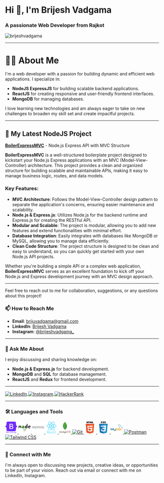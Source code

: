 # Hi 👋, I'm Brijesh Vadgama

### A passionate Web Developer from Rajkot

<p align="left"> <img src="https://komarev.com/ghpvc/?username=brijeshvadgama&label=Profile%20views&color=0e75b6&style=flat" alt="brijeshvadgama" /> </p>

---

# 👨‍💻 About Me

I'm a web developer with a passion for building dynamic and efficient web applications. I specialize in:
- **NodeJS ExpressJS** for building scalable backend applications.
- **ReactJS** for creating responsive and user-friendly frontend interfaces.
- **MongoDB** for managing databases.

I love learning new technologies and am always eager to take on new challenges to broaden my skill set and create impactful projects.

---

## 🚀 My Latest NodeJS Project

**[BoilerExpressMVC](https://www.npmjs.com/package/boilerexpressmvc)** - Node.js Express API with MVC Structure

**BoilerExpressMVC** is a well-structured boilerplate project designed to kickstart your Node.js Express applications with an MVC (Model-View-Controller) architecture. This project provides a clean and organized structure for building scalable and maintainable APIs, making it easy to manage business logic, routes, and data models.

### Key Features:
- **MVC Architecture**: Follows the Model-View-Controller design pattern to separate the application's concerns, ensuring easier maintenance and scalability.
- **Node.js & Express.js**: Utilizes Node.js for the backend runtime and Express.js for creating the RESTful API.
- **Modular and Scalable**: The project is modular, allowing you to add new features and extend functionalities with minimal effort.
- **Database Integration**: Easily integrates with databases like MongoDB or MySQL, allowing you to manage data efficiently.
- **Clean Code Structure**: The project structure is designed to be clean and easy to understand, so you can quickly get started with your own Node.js API projects.

Whether you're building a simple API or a complex web application, **BoilerExpressMVC** serves as an excellent foundation to kick off your Node.js and Express development journey with an MVC design approach.

---

Feel free to reach out to me for collaboration, suggestions, or any questions about this project!

### 📫 How to Reach Me
- **Email**: brijuvadgama@gmail.com
- **LinkedIn**: [Brijesh Vadgama](https://linkedin.com/in/brijeshvadgama)
- **Instagram**: [@brijeshvadgama_](https://instagram.com/brijeshvadgama_)

---

### 💬 Ask Me About
I enjoy discussing and sharing knowledge on:
- **Node.js & Express.js** for backend development.
- **MongoDB** and **SQL** for database management.
- **ReactJS** and **Redux** for frontend development.

---

<p align="left">
  <a href="https://linkedin.com/in/brijeshvadgama" target="_blank">
    <img align="center" src="https://raw.githubusercontent.com/rahuldkjain/github-profile-readme-generator/master/src/images/icons/Social/linked-in-alt.svg" alt="LinkedIn" height="30" width="40" />
  </a>
  <a href="https://instagram.com/brijeshvadgama_" target="_blank">
    <img align="center" src="https://raw.githubusercontent.com/rahuldkjain/github-profile-readme-generator/master/src/images/icons/Social/instagram.svg" alt="Instagram" height="30" width="40" />
  </a>
  <a href="https://www.hackerrank.com/brijeshvadgama" target="_blank">
    <img align="center" src="https://raw.githubusercontent.com/rahuldkjain/github-profile-readme-generator/master/src/images/icons/Social/hackerrank.svg" alt="HackerRank" height="30" width="40" />
  </a>
</p>

---

### 🛠️ Languages and Tools
<p align="left">
  <a href="https://getbootstrap.com" target="_blank" rel="noreferrer">
    <img src="https://raw.githubusercontent.com/devicons/devicon/master/icons/bootstrap/bootstrap-plain-wordmark.svg" alt="Bootstrap" width="40" height="40"/>
  </a>
  <a href="https://nodejs.org/en/" target="_blank" rel="noreferrer">
    <img src="https://raw.githubusercontent.com/devicons/devicon/master/icons/nodejs/nodejs-original-wordmark.svg" alt="Node.js" width="40" height="40"/>
  </a>
  <a href="https://expressjs.com/" target="_blank" rel="noreferrer">
    <img src="https://raw.githubusercontent.com/devicons/devicon/master/icons/express/express-original-wordmark.svg" alt="Express.js" width="40" height="40"/>
  </a>
  <a href="https://reactjs.org/" target="_blank" rel="noreferrer">
    <img src="https://raw.githubusercontent.com/devicons/devicon/master/icons/react/react-original-wordmark.svg" alt="React" width="40" height="40"/>
  </a>
  <a href="https://www.mongodb.com/" target="_blank" rel="noreferrer">
    <img src="https://raw.githubusercontent.com/devicons/devicon/master/icons/mongodb/mongodb-original-wordmark.svg" alt="MongoDB" width="40" height="40"/>
  </a>
  <a href="https://git-scm.com/" target="_blank" rel="noreferrer">
    <img src="https://www.vectorlogo.zone/logos/git-scm/git-scm-icon.svg" alt="Git" width="40" height="40"/>
  </a>
  <a href="https://www.w3.org/html/" target="_blank" rel="noreferrer">
    <img src="https://raw.githubusercontent.com/devicons/devicon/master/icons/html5/html5-original-wordmark.svg" alt="HTML5" width="40" height="40"/>
  </a>
  <a href="https://www.w3schools.com/css/" target="_blank" rel="noreferrer">
    <img src="https://raw.githubusercontent.com/devicons/devicon/master/icons/css3/css3-original-wordmark.svg" alt="CSS3" width="40" height="40"/>
  </a>
  <a href="https://www.mysql.com/" target="_blank" rel="noreferrer">
    <img src="https://raw.githubusercontent.com/devicons/devicon/master/icons/mysql/mysql-original-wordmark.svg" alt="MySQL" width="40" height="40"/>
  </a>
  <a href="https://www.postman.com/" target="_blank" rel="noreferrer">
    <img src="https://www.vectorlogo.zone/logos/getpostman/getpostman-icon.svg" alt="Postman" width="40" height="40"/>
  </a>
  <a href="https://tailwindcss.com/" target="_blank" rel="noreferrer">
    <img src="https://www.vectorlogo.zone/logos/tailwindcss/tailwindcss-icon.svg" alt="Tailwind CSS" width="40" height="40"/>
  </a>
</p>

---

### 🤝 Connect with Me
I'm always open to discussing new projects, creative ideas, or opportunities to be part of your vision. Reach out via email or connect with me on LinkedIn, Instagram.
